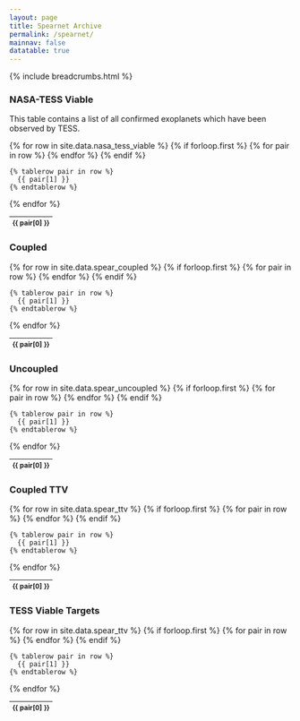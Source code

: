 ```yaml
---
layout: page
title: Spearnet Archive
permalink: /spearnet/
mainnav: false
datatable: true
---
```

{% include breadcrumbs.html %}

<script>
$(document).ready(function(){

    $('table.display').DataTable( {
        paging: true,
        stateSave: true,
        searching: true,
        dom: 'Bfrtip',
        buttons: [
            'copy', 'csv', 'excel', 'pdf', 'print'
        ]
    }
        );
});
</script>

### NASA-TESS Viable

This table contains a list of all confirmed exoplanets which have been observed by TESS.

<table class="display" style="font-size:12px;">
  {% for row in site.data.nasa_tess_viable %}
    {% if forloop.first %}
    <thead>
    <tr>
      {% for pair in row %}
        <th>{{ pair[0] }}</th>
      {% endfor %}
    </tr>
    </thead>
    {% endif %}

    {% tablerow pair in row %}
      {{ pair[1] }}
    {% endtablerow %}
  {% endfor %}
</table>


### Coupled 

<table class="display" style="font-size:12px;">
  {% for row in site.data.spear_coupled %}
    {% if forloop.first %}
    <thead>
    <tr>
      {% for pair in row %}
        <th>{{ pair[0] }}</th>
      {% endfor %}
    </tr>
    </thead>
    {% endif %}

    {% tablerow pair in row %}
      {{ pair[1] }}
    {% endtablerow %}
  {% endfor %}
</table>

### Uncoupled

<table class="display" style="font-size:12px;">
  {% for row in site.data.spear_uncoupled %}
    {% if forloop.first %}
    <thead>
    <tr>
      {% for pair in row %}
        <th>{{ pair[0] }}</th>
      {% endfor %}
    </tr>
    </thead>
    {% endif %}

    {% tablerow pair in row %}
      {{ pair[1] }}
    {% endtablerow %}
  {% endfor %}
</table>

### Coupled TTV

<table class="display" style="font-size:12px;">
  {% for row in site.data.spear_ttv %}
    {% if forloop.first %}
    <thead>
    <tr>
      {% for pair in row %}
        <th>{{ pair[0] }}</th>
      {% endfor %}
    </tr>
    </thead>
    {% endif %}

    {% tablerow pair in row %}
      {{ pair[1] }}
    {% endtablerow %}
  {% endfor %}
</table>

### TESS Viable Targets

<table class="display" style="font-size:12px;">
  {% for row in site.data.spear_ttv %}
    {% if forloop.first %}
    <thead>
    <tr>
      {% for pair in row %}
        <th>{{ pair[0] }}</th>
      {% endfor %}
    </tr>
    </thead>
    {% endif %}

    {% tablerow pair in row %}
      {{ pair[1] }}
    {% endtablerow %}
  {% endfor %}
</table>



